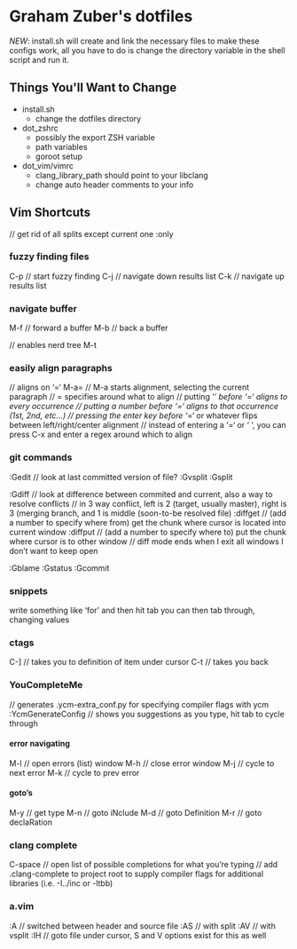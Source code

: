# Graham Zuber's dotfiles

*NEW*: install.sh will create and link the necessary files to
make these configs work, all you have to do is change the
directory variable in the shell script and run it.

## Things You'll Want to Change

- install.sh
    - change the dotfiles directory
- dot_zshrc
    - possibly the export ZSH variable
    - path variables
    - goroot setup
- dot_vim/vimrc
    - clang_library_path should point to your libclang
    - change auto header comments to your info

## Vim Shortcuts

// get rid of all splits except current one
:only

### fuzzy finding files
C-p // start fuzzy finding
C-j // navigate down results list
C-k // navigate up results list

### navigate buffer
M-f // forward a buffer
M-b // back a buffer

// enables nerd tree
M-t

### easily align paragraphs
// aligns on ‘=‘
M-a= 
// M-a starts alignment, selecting the current paragraph
// = specifies around what to align
// putting ‘*’ before ‘=‘ aligns to every occurrence
// putting a number before ‘=‘ aligns to that occurrence (1st, 2nd, etc…)
// pressing the enter key before ‘*=‘ or whatever flips between left/right/center alignment
// instead of entering a ‘=‘ or ‘ ‘, you can press C-x and enter a regex around which to align

### git commands
:Gedit // look at last committed version of file?
:Gvsplit
:Gsplit

:Gdiff // look at difference between commited and current, also a way to resolve conflicts
// in 3 way conflict, left is 2 (target, usually master), right is 3 (merging branch, and 1 is middle (soon-to-be resolved file)
:diffget // (add a number to specify where from) get the chunk where cursor is located into current window
:diffput // (add a number to specify where to) put the chunk where cursor is to other window
// diff mode ends when I exit all windows I don’t want to keep open

:Gblame
:Gstatus
:Gcommit

### snippets
write something like ‘for’ and then hit tab
you can then tab through, changing values

### ctags
C-] // takes you to definition of item under cursor
C-t // takes you back

### YouCompleteMe
// generates .ycm-extra_conf.py for specifying compiler flags with ycm
:YcmGenerateConfig
// shows you suggestions as you type, hit tab to cycle through

#### error navigating
M-l // open errors (list) window
M-h // close error window
M-j // cycle to next error
M-k // cycle to prev error
#### goto’s
M-y // get type
M-n // goto iNclude
M-d // goto Definition
M-r // goto declaRation

### clang complete
C-space // open list of possible completions for what you’re typing
// add .clang-complete to project root to supply compiler flags for additional libraries (i.e. -I../inc or -ltbb)

### a.vim
:A  // switched between header and source file
:AS // with split
:AV // with vsplit
:IH // goto file under cursor, S and V options exist for this as well

